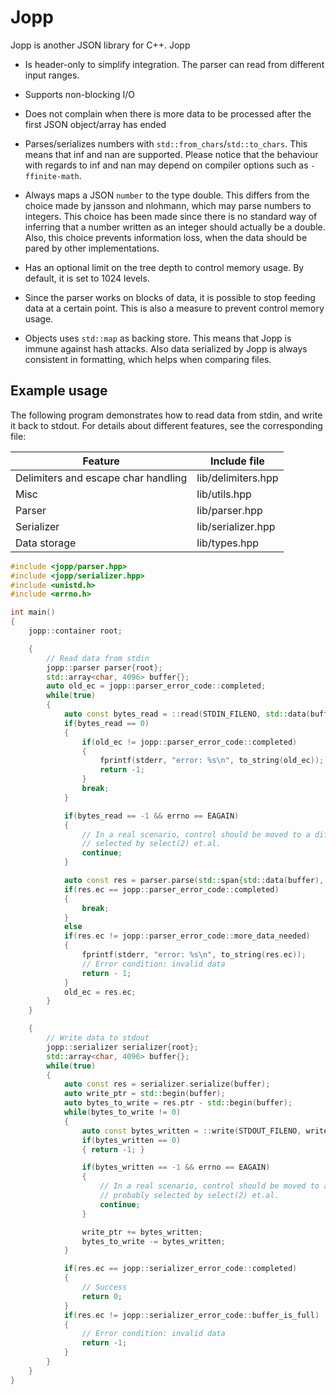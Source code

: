 # Jopp

Jopp is another JSON library for C++. Jopp

* Is header-only to simplify integration. The parser can read from different input ranges.

* Supports non-blocking I/O

* Does not complain when there is more data to be processed after the first JSON object/array has
ended

* Parses/serializes numbers with `std::from_chars`/`std::to_chars`. This means that inf and nan are
supported. Please notice that the behaviour with regards to inf and nan may depend on compiler
options such as `-ffinite-math`.

* Always maps a JSON `number` to the type double. This differs from the choice made by jansson and
nlohmann, which may parse numbers to integers. This choice has been made since there is no standard
way of inferring that a number written as an integer should actually be a double. Also, this choice
prevents information loss, when the data should be pared by other implementations.

* Has an optional limit on the tree depth to control memory usage. By default, it is set
to 1024 levels.

* Since the parser works on blocks of data, it is possible to stop feeding data at a certain point.
This is also a measure to prevent control memory usage.

* Objects uses `std::map` as backing store. This means that Jopp is immune against hash attacks.
Also data serialized by Jopp is always consistent in formatting, which helps when comparing files.

## Example usage

The following program demonstrates how to read data from stdin, and write it back to stdout. For details about different features, see the corresponding file:

| Feature                             | Include file       |
| ----------------------------------- | ------------------ |
| Delimiters and escape char handling | lib/delimiters.hpp |
| Misc                                | lib/utils.hpp      |
| Parser                              | lib/parser.hpp     |
| Serializer                          | lib/serializer.hpp |
| Data storage                        | lib/types.hpp      |

```c++
#include <jopp/parser.hpp>
#include <jopp/serializer.hpp>
#include <unistd.h>
#include <errno.h>

int main()
{
	jopp::container root;

	{
		// Read data from stdin
		jopp::parser parser{root};
		std::array<char, 4096> buffer{};
		auto old_ec = jopp::parser_error_code::completed;
		while(true)
		{
			auto const bytes_read = ::read(STDIN_FILENO, std::data(buffer), std::size(buffer));
			if(bytes_read == 0)
			{
				if(old_ec != jopp::parser_error_code::completed)
				{
					fprintf(stderr, "error: %s\n", to_string(old_ec));
					return -1;
				}
				break;
			}

			if(bytes_read == -1 && errno == EAGAIN)
			{
				// In a real scenario, control should be moved to a different procedure, probably
				// selected by select(2) et.al.
				continue;
			}

			auto const res = parser.parse(std::span{std::data(buffer), static_cast<size_t>(bytes_read)});
			if(res.ec == jopp::parser_error_code::completed)
			{
				break;
			}
			else
			if(res.ec != jopp::parser_error_code::more_data_needed)
			{
				fprintf(stderr, "error: %s\n", to_string(res.ec));
				// Error condition: invalid data
				return - 1;
			}
			old_ec = res.ec;
		}
	}

	{
		// Write data to stdout
		jopp::serializer serializer{root};
		std::array<char, 4096> buffer{};
		while(true)
		{
			auto const res = serializer.serialize(buffer);
			auto write_ptr = std::begin(buffer);
			auto bytes_to_write = res.ptr - std::begin(buffer);
			while(bytes_to_write != 0)
			{
				auto const bytes_written = ::write(STDOUT_FILENO, write_ptr, bytes_to_write);
				if(bytes_written == 0)
				{ return -1; }

				if(bytes_written == -1 && errno == EAGAIN)
				{
					// In a real scenario, control should be moved to a different procedure,
					// probably selected by select(2) et.al.
					continue;
				}

				write_ptr += bytes_written;
				bytes_to_write -= bytes_written;
			}

			if(res.ec == jopp::serializer_error_code::completed)
			{
				// Success
				return 0;
			}
			if(res.ec != jopp::serializer_error_code::buffer_is_full)
			{
				// Error condition: invalid data
				return -1;
			}
		}
	}
}
```
